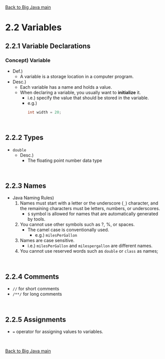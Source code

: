 [Back to Big Java main](../../main.md)

# 2.2 Variables
## 2.2.1 Variable Declarations
### Concept) Variable
- Def.)
  - A variable is a storage location in a computer program.
- Desc.)
  - Each variable has a name and holds a value.
  - When declaring a variable, you usually want to **initialize** it.
    - i.e.) specify the value that should be stored in the variable.
    - e.g.)
      ```java
      int width = 20;
      ```

<br>

## 2.2.2 Types
- ```double```
  - Desc.)
    - The floating point number data type

<br>

## 2.2.3 Names
- Java Naming Rules)
  1. Names must start with a letter or the underscore (```_```) character, and the remaining characters must be letters, numbers, or underscores. 
     - ```$``` symbol is allowed for names that are automatically generated by tools.
  2. You cannot use other symbols such as ?, %, or spaces.
     - The camel case is conventionally used.
       - e.g.) ```milesPerGallon```
  3. Names are case sensitive. 
     - i.e.) ```milesPerGallon``` and ```milespergallon``` are different names. 
  4. You cannot use reserved words such as ```double``` or ```class``` as names;

<br>

## 2.2.4 Comments
- ```//``` for short comments
- ```/**/``` for long comments

<br>

## 2.2.5 Assignments
- ```=``` operator for assigning values to variables.




<br>

[Back to Big Java main](../../main.md)